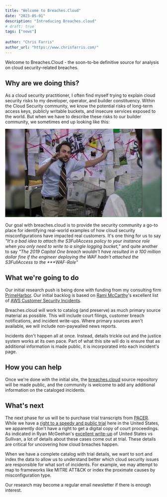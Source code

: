 ```yaml
---
title: "Welcome to Breaches.Cloud"
date: "2023-05-01"
description: "Introducing Breaches.cloud"
# draft: true
tags: ["news"]

author: "Chris Farris"
author_url: "https://www.chrisfarris.com/"
---
```


Welcome to Breaches.Cloud - the soon-to-be definitive source for analysis on cloud security-related breaches.

## Why are we doing this?

As a cloud security practitioner, I often find myself trying to explain cloud security risks to my developer, operator, and builder constituency. Within the Cloud Security community, we know the potential risks of long-term access keys, publicly writable buckets, and insecure services exposed to the world. <!--more--> But when we have to describe these risks to our builder community, we sometimes end up looking like this:

![Pepe Silvia meme from Its Always Sunny In Philadelphia](pepe.jpg)

Our goal with breaches.cloud is to provide the security community a go-to place for identifying real-world examples of how cloud security misconfigurations have impacted real customers. It's one thing for us to say *"It's a bad idea to attach the S3FullAccess policy to your instance role when you only need to write to a single logging bucket,"* and quite another to say *"The 2019 Capital One breach wouldn't have resulted in a 100 million dollar fine if the engineer deploying the WAF hadn't attached the S3FullAccess to the \*\*\*WAF-Role"*

## What we're going to do
Our initial research push is being done with funding from my consulting firm [PrimeHarbor](https://www.primeharbor.com/). Our initial backlog is based on [Rami McCarthy](https://ramimac.me/)'s excellent list of [AWS Customer Security Incidents](https://github.com/ramimac/aws-customer-security-incidents).

Breaches.cloud will work to catalog (and preserve) as much primary source material as possible. This will include court filings, customer breach notifications, and incident write-ups. Where primary sources aren't available, we will include non-paywalled news reports.

Incidents don't happen all at once. Instead, details trickle out and the justice system works at its own pace. Part of what this site will do is ensure that as additional information is made public, it is incorporated into each incident's page.

## How you can help

Once we're done with the initial site, the [breaches.cloud](https://github.com/primeharbor/breaches.cloud) source repository will be made public, and the community is welcome to add any additional information on the cataloged incidents.

## What's next

The next phase for us will be to purchase trial transcripts from [PACER](https://pacer.uscourts.gov/). While we have a [right to a speedy and public trial](https://www.law.cornell.edu/constitution/sixth_amendment#:~:text=The%20Sixth%20Amendment%20guarantees%20the,charges%20and%20evidence%20against%20you.) here in the United States, we apparently don't have a right to get a digital copy of court proceedings. As indicated in Ryan McGeehan's [excellent write-up](https://medium.com/starting-up-security/a-blameless-post-mortem-of-usa-v-joseph-sullivan-a137162f7fc9) of United States vs Sullivan, a lot of details about these cases come out at trial. These details are critical for uncovering how cloud breaches happen. 

When we have a complete catalog with trial details, we want to sort and index the data to allow us to understand better which cloud security issues are responsible for what sort of incidents. For example, we may attempt to map to frameworks like MITRE ATT&CK or index the proximate causes by misconfiguration type.

Our research may become a regular email newsletter if there is enough interest.

